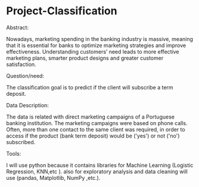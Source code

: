 # Project-Classification

Abstract:

Nowadays, marketing spending in the banking industry is massive, meaning that it is essential
for banks to optimize marketing strategies and improve effectiveness. Understanding customers’
need leads to more effective marketing plans, smarter product designs and greater customer
satisfaction.

Question/need:

The classification goal is to predict if the client will subscribe a term deposit.

Data Description:

The data is related with direct marketing campaigns of a Portuguese banking institution. The marketing campaigns were based on phone calls. Often, more than one contact to the same client was required, in order to access if the product (bank term deposit) would be ('yes') or not ('no') subscribed.

Tools:

I will use python because it contains libraries for Machine Learning (Logistic Regression, KNN,etc ). also for exploratory analysis and data cleaning will use (pandas, Matplotlib, NumPy ,etc.).
